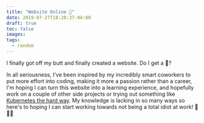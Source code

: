 ```yaml
---
title: "Website Online 💯"
date: 2019-07-27T18:28:37-04:00
draft: true
toc: false
images:
tags: 
  - random
---
```


I finally got off my butt and finally created a website. Do I get a 🍪? 

In all seriousness, I've been inspired by my incredibly smart coworkers to put more effort into coding, making it more a passion rather than a career, I'm hoping I can turn this website into a learning experience, and hopefully work on a couple of other side projects or trying out something like [Kubernetes the hard way](https://github.com/kelseyhightower/kubernetes-the-hard-way). My knowledge is lacking in so many ways so here's to hoping I can start working towards not being a total idiot at work! 🍻🍻🍻